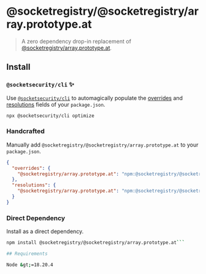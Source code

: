 # @socketregistry/@socketregistry/array.prototype.at

> A zero dependency drop-in replacement of
> [@socketregistry/array.prototype.at](https://www.npmjs.com/package/@socketregistry/array.prototype.at).

## Install

### `@socketsecurity/cli` :sparkles:

Use [`@socketsecurity/cli`](https://www.npmjs.com/package/@socketsecurity/cli)
to automagically populate the
[overrides](https://docs.npmjs.com/cli/v9/configuring-npm/package-json#overrides)
and [resolutions](https://yarnpkg.com/configuration/manifest#resolutions) fields
of your `package.json`.

```sh
npx @socketsecurity/cli optimize
```

### Handcrafted

Manually add `@socketregistry/@socketregistry/array.prototype.at` to your
`package.json`.

```json
{
  "overrides": {
    "@socketregistry/array.prototype.at": "npm:@socketregistry/@socketregistry/array.prototype.at@^1"
  },
  "resolutions": {
    "@socketregistry/array.prototype.at": "npm:@socketregistry/@socketregistry/array.prototype.at@^1"
  }
}
```

### Direct Dependency

Install as a direct dependency.

````sh
npm install @socketregistry/@socketregistry/array.prototype.at```

## Requirements

Node &gt;=18.20.4
````
